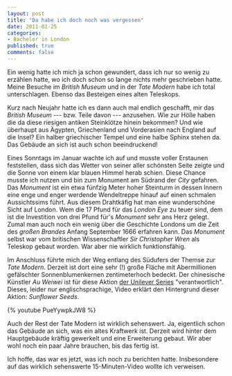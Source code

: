 ```yaml
--- 
layout: post
title: "Da habe ich doch noch was vergessen"
date: 2011-01-25
categories: 
- Bachelor in London
published: true
comments: false
---
```

Ein wenig hatte ich mich ja schon gewundert, dass ich nur so wenig zu erzählen hatte, wo ich doch schon so lange nichts mehr geschrieben hatte. Meine Besuche im *British Museum* und in der *Tate Modern* habe ich total unterschlagen. Ebenso das Besteigen eines alten Teleskops.

<!-- more -->

Kurz nach Neujahr hatte ich es dann auch mal endlich geschafft, mir das *British Museum* --- bzw. Teile davon --- anzusehen. Wie zur Hölle haben die da diese riesigen antiken Steinklötze hinein bekommen? Und wie überhaupt aus Ägypten, Griechenland und Vorderasien nach England auf die Insel? Ein halber griechischer Tempel und eine halbe Sphinx stehen da. Das Gebäude an sich ist auch schon beeindruckend!

Eines Sonntags im Januar wachte ich auf und musste voller Erstaunen feststellen, dass sich das Wetter von seiner aller schönsten Seite zeigte und die Sonne von einem klar blauen Himmel herab schien. Diese Chance musste ich nutzen und bin zum Monument am Südrand der *City* gefahren. Das *Monument* ist ein etwa fünfzig Meter hoher Steinturm in dessen Innern eine enge und enger werdende Wendeltreppe hinauf auf einen schmalen Aussichtssims führt. Aus diesem Drahtkäfig hat man eine wunderschöne Sicht auf London.
Wem die 17 Pfund für das *London Eye* zu teuer sind, dem ist die Investition von drei Pfund für's *Monument* sehr ans Herz gelegt. Zumal man auch noch ein wenig über die Geschichte Londons um die Zeit des *großen Brandes* Anfang September 1666 erfahren kann. Das *Monument* selbst war vom britischen Wissenschaftler *Sir Christopher Wren* als Teleskop gebaut worden. War aber nie wirklich funktionsfähig.

Im Anschluss führte mich der Weg entlang des Südufers der Themse zur *Tate Modern*. Derzeit ist dort eine sehr (!) große Fläche mit Abermillionen gefälschter Sonnenblumenkernen zentimeterhoch bedeckt. Der chinesische Künstler *Au Weiwei* ist für diese Aktion [der Unilever Series](http://www.tate.org.uk/modern/exhibitions/unileverseries2010/default.shtm) "verantwortlich". Dieses, leider nur englischsprachige, Video erklärt den Hintergrund dieser Aktion: *Sunflower Seeds*.

{% youtube PueYywpkJW8 %}

Auch der Rest der Tate Modern ist wirklich sehenswert. Ja, eigentlich schon das Gebäude an sich, was ein altes Kraftwerk ist. Derzeit wird hinter dem Hauptgebäude kräftig gewerkelt und eine Erweiterung gebaut. Wir aber wohl noch ein paar Jahre brauchen, bis das fertig ist.

Ich hoffe, das war es jetzt, was ich noch zu berichten hatte. Insbesondere auf das wirklich sehenswerte 15-Minuten-Video wollte ich verweisen.

